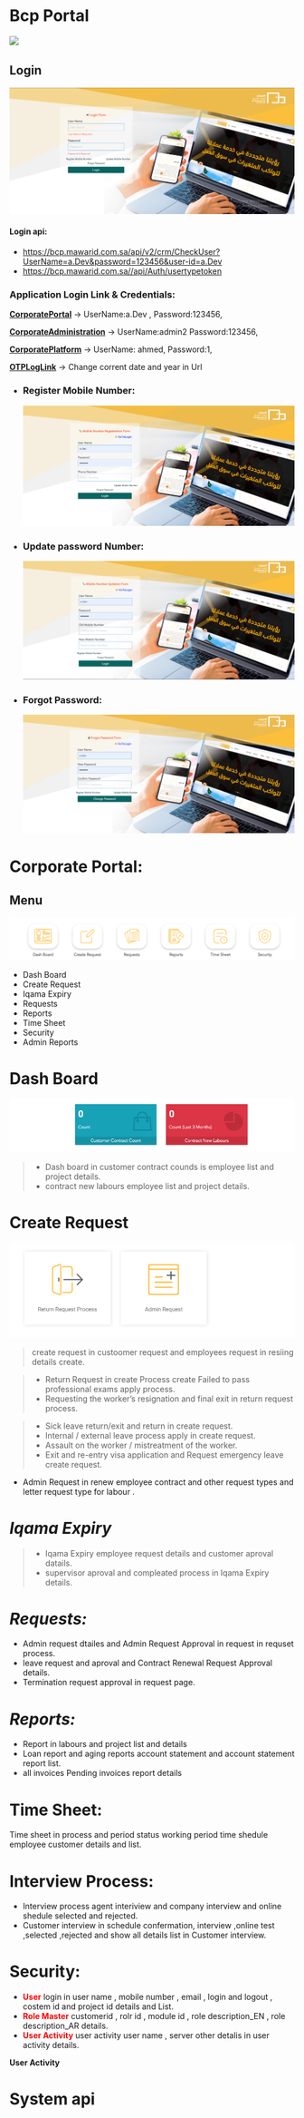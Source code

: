 # **Bcp Portal** #
![](https://bcp.mawarid.com.sa/UI/assets/images/mawarid-logo-2.png)
## **Login**
![n](./BCP%20imgs/Login%20page.png)

#### Login api:
 - https://bcp.mawarid.com.sa/api/v2/crm/CheckUser?UserName=a.Dev&password=123456&user-id=a.Dev
- https://bcp.mawarid.com.sa//api/Auth/usertypetoken 
### Application  Login Link & Credentials:


[**CorporatePortal**](https://bcp.mawarid.com.sa/UI/#/CorporatePortal/home)  → UserName:a.Dev , Password:123456,

[ **CorporateAdministration**](https://bcp.mawarid.com.sa/UI/#/Administration/dashboard) → UserName:admin2 Password:123456,

[ **CorporatePlatform**](https://bcp.mawarid.com.sa/UI/#/) → UserName: ahmed, Password:1,

[ **OTPLogLink**](https://bcp.mawarid.com.sa/logs/SMSLogger20231215.txt) → Change corrent date and year in Url

   - ### Register Mobile Number: ###
      ![](./BCP%20imgs/Register%20mobile%20numbeR.png)
   - ### Update password Number: ###
      ![](./BCP%20imgs/Update%20mobile%20number.png)
   - ### Forgot Password: ###
      ![](./BCP%20imgs/Forgot%20password.png)
 

# **Corporate Portal**:
 ## Menu
 ![N](./BCP%20imgs/menu.png)
   - Dash Board
   - Create Request
   - Iqama Expiry
   - Requests
   - Reports 
   - Time Sheet
   - Security
   - Admin Reports
# **Dash Board** #
![](./BCP%20imgs/dash%20board.png)
>  - Dash board in customer contract counds  is  employee list and project details.
>  - contract new labours employee list and project details.
# **Create Request** #
  ![](./BCP%20imgs/Create%20request.png)
> create request in custoomer request and employees request in resiing details create.

>  - Return Request in create Process  create Failed to pass professional exams apply process.
>  - Requesting the worker’s resignation and final exit in return request process.

>  - Sick leave return/exit and return  in create request.
>  - Internal / external leave process apply in create request.
>  - Assault on the worker / mistreatment of the worker.
>  - Exit and re-entry visa application and 
Request emergency leave create request.
 
   - Admin Request in renew  employee contract and other request types and letter request type for labour .



# *Iqama Expiry* #
>  - Iqama Expiry employee request details and customer aproval datails.
>  - supervisor aproval and compleated process in Iqama Expiry
details.   

# *Requests:*

   - Admin request  dtailes and Admin Request Approval in request in requset process.
   - leave request and aproval  and Contract Renewal Request Approval details.
   - Termination request approval in request page.
# *Reports:*
  - Report in labours and project list  and details
  - Loan report and aging reports account statement
and account statement report  list.
  - all invoices Pending invoices report details
  
# Time Sheet: #
 Time sheet in process  and period  status working period time shedule  employee customer details and list.

# Interview Process: # 
  - Interview process  agent interiview and company interview and online shedule selected and rejected.
  - Customer interview in schedule confermation, interview ,online test ,selected ,rejected and show all details list in Customer interview.
  
# Security:  #      
-  <span style="color:red"> **User** </span>  login in user name , mobile number ,  email , login and logout , costem id and project id details and List.
-  <span style="color:red"> **Role Master** </span> customerid ,  rolr id , module id , role description_EN , role description_AR details.
- <span style="color:red"> **User Activity** </span>   user activity  user name , server other detalis in user activity details.

 
**User Activity**


# System api #
   
 